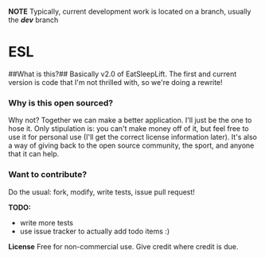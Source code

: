 **NOTE** Typically, current development work is located on a branch, usually the ***dev*** branch

ESL
===

##What is this?##
Basically v2.0 of EatSleepLift. The first and current version is code that I'm not thrilled with, so we're doing a rewrite!

### Why is this open sourced? ###
Why not? Together we can make a better application. I'll just be the one to hose it. Only stipulation is: you can't make money off of it, but feel free to use it for personal use (I'll get the correct license information later). It's also a way of giving back to the open source community, the sport, and anyone that it can help.

### Want to contribute? ###
Do the usual: fork, modify, write tests, issue pull request!


**TODO:**
- write more tests
- use issue tracker to actually add todo items :)

**License**
Free for non-commercial use. Give credit where credit is due. 
